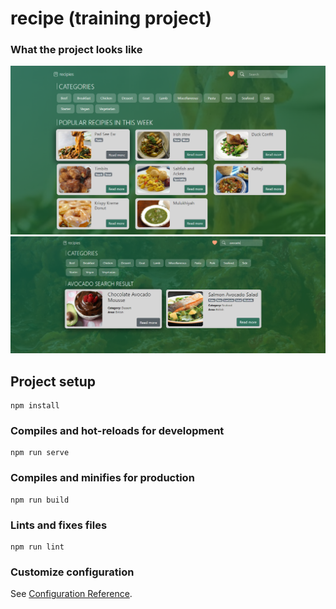 # recipe (training project)
### What the project looks like

![screen1](src/assets/screen1.bmp)
![screen2](src/assets/screen2.bmp)
## Project setup
```
npm install
```

### Compiles and hot-reloads for development
```
npm run serve
```

### Compiles and minifies for production
```
npm run build
```

### Lints and fixes files
```
npm run lint
```

### Customize configuration
See [Configuration Reference](https://cli.vuejs.org/config/).
